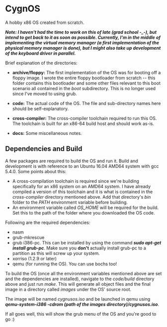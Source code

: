 # CygnOS
A hobby x86 OS created from scratch.

***Note: I haven't had the time to work on this of late (grad school -_-), but intend to get back to it as soon as possible. Currently, I'm in the middle of implementing the virtual memory manager (a first implementation of the physical memory manager is done), but I might also take up development of the keyboard driver in parallel.***

Brief explanation of the directories:

- **archive/floppy:** The first implementation of the OS was for booting off a floppy image. I wrote the entire floppy bootloader from scratch -- this folder contains this bootloader and some other files relevant to this boot scenario all contained in the _boot_ subdirectory. This is no longer used since I've moved to using grub.

- **code:** The actual code of the OS. The file and sub-directory names here should be self-explanatory.

- **cross-compiler:** The cross-compiler toolchain required to run this OS. The toolchain is built for an x86-64 build host and should work as-is.

- **docs:** Some miscellaneous notes.

## Dependencies and Build
A few packages are required to build the OS and run it. Build and development is with reference to an Ubuntu 16.04 AMD64 system with gcc 5.4.0. Some points about this:

- A cross-compilation toolchain is required since we're building specifically for an x86 system on an AMD64 system. I have already compiled a version of this toolchain and it is what is contained in the _cross-compiler_ directory mentioned above. Add that directory's _bin_ folder to the _PATH_ environment variable before building.
- An environment variable called _OS_HOME_ will be required for the build. Set this to the path of the folder where you downloaded the OS code.

Following are the required dependencies:

- nasm
- grub-mkrescue
- grub i386-pc. This can be installed by using the command _**sudo apt-get install grub-pc**_. Make sure you **don't** actually install grub-pc to a partition as this will screw up your system.
- xorriso (1.2.9 or later)
- qemu (for running the OS). You can use bochs too!

To build the OS (once all the environment variables mentioned above are set and the dependencies are installed), navigate to the _code/build_ directory above and just run _make_. This will generate all object files and the final image in a directory called _images_ under the OS' source root.

The image will be named _cygnusos.iso_ and be launched in qemu using _**qemu-system-i386 -cdrom (path of the images directory)/cygnusos.iso**_.

If all goes well, this will show the grub menu of the OS and you're good to go :)
